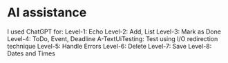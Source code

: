 # AI assistance

I used ChatGPT for:
Level-1: Echo
Level-2: Add, List
Level-3: Mark as Done
Level-4: ToDo, Event, Deadline
A-TextUiTesting: Test using I/O redirection technique
Level-5: Handle Errors
Level-6: Delete
Level-7: Save
Level-8: Dates and Times